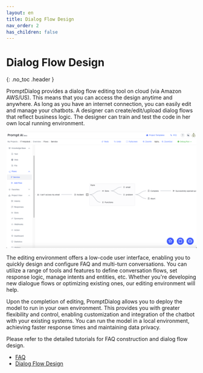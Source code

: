 ```yaml
---
layout: en
title: Dialog Flow Design
nav_order: 2
has_children: false
---
```

# Dialog Flow Design
{: .no_toc .header }

PromptDialog provides a dialog flow editing tool on cloud (via Amazon AWS/US).  This means that you can access the design anytime and anywhere. As long as you have an internet connection, you can easily edit and manage your chatbots.  A designer can create/edit/upload dialog flows that reflect business logic. The designer can train and test the code in her own local running environment.  

![cloud_design.png](/assets/images/cloud_design/01-cloud_design.png)

The editing environment offers a low-code user interface, enabling you to quickly design and configure FAQ and multi-turn conversations. You can utilize a range of tools and features to define conversation flows, set response logic, manage intents and entities, etc.  Whether you're developing new dialogue flows or optimizing existing ones, our editing environment will help.

Upon the completion of editing, PromptDialog allows you to deploy the model to run in your own environment. This provides you with greater flexibility and control, enabling customization and integration of the chatbot with your existing systems. You can run the model in a local environment, achieving faster response times and maintaining data privacy.

Please refer to the detailed tutorials for FAQ construction and dialog flow design.
- [FAQ](/docs/tutorial/faq/)
- [Dialog Flow Design](/docs/tutorial/flow/)
